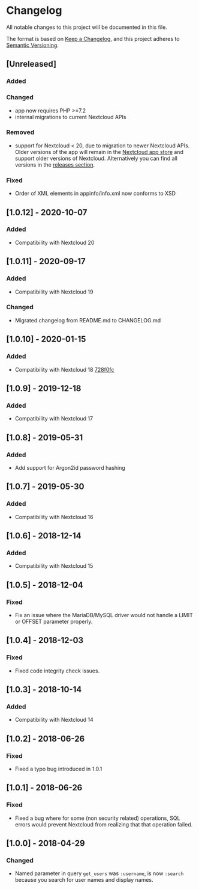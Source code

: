 # Changelog
All notable changes to this project will be documented in this file.

The format is based on [Keep a Changelog](https://keepachangelog.com/en/1.0.0/),
and this project adheres to [Semantic Versioning](https://semver.org/spec/v2.0.0.html).

## [Unreleased]
### Added

### Changed
* app now requires PHP >=7.2
* internal migrations to current Nextcloud APIs

### Removed
* support for Nextcloud < 20, due to migration to newer Nextcloud APIs. Older versions of the app will remain in the [Nextcloud app store](https://apps.nextcloud.com/apps/user_backend_sql_raw) and support older versions of Nextcloud. Alternatively you can find all versions in the [releases section](https://github.com/PanCakeConnaisseur/user_backend_sql_raw/releases).

### Fixed
- Order of XML elements in appinfo/info.xml now conforms to XSD

## [1.0.12] - 2020-10-07
### Added
- Compatibility with Nextcloud 20

## [1.0.11] - 2020-09-17
### Added
- Compatibility with Nextcloud 19

### Changed
- Migrated changelog from README.md to CHANGELOG.md


## [1.0.10] - 2020-01-15
### Added
- Compatibility with Nextcloud 18
  [728f0fc](https://github.com/PanCakeConnaisseur/user_backend_sql_raw/commit/728f0fc13f4d2ecdc48dde2685d5962f1713fef5)

## [1.0.9] - 2019-12-18
### Added
- Compatibility with Nextcloud 17

## [1.0.8] - 2019-05-31
### Added
- Add support for Argon2id password hashing

## [1.0.7] - 2019-05-30
### Added
- Compatibility with Nextcloud 16

## [1.0.6] - 2018-12-14
### Added
- Compatibility with Nextcloud 15

## [1.0.5] - 2018-12-04
### Fixed
- Fix an issue where the MariaDB/MySQL driver would not handle a LIMIT or OFFSET parameter properly.

## [1.0.4] - 2018-12-03
### Fixed
- Fixed code integrity check issues.

## [1.0.3] - 2018-10-14
### Added
- Compatibility with Nextcloud 14

## [1.0.2] - 2018-06-26
### Fixed
- Fixed a typo bug introduced in 1.0.1

## [1.0.1] - 2018-06-26
### Fixed
- Fixed a bug where for some (non security related) operations, SQL errors would prevent Nextcloud
from realizing that that operation failed.

## [1.0.0] - 2018-04-29
### Changed
- Named parameter in query `get_users` was `:username`, is now `:search` because you search for
user names and display names.
